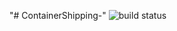 "# ContainerShipping-" 
![build status](https://travis-ci.org/shy001/ContainerShipping-.svg?branch=master)
